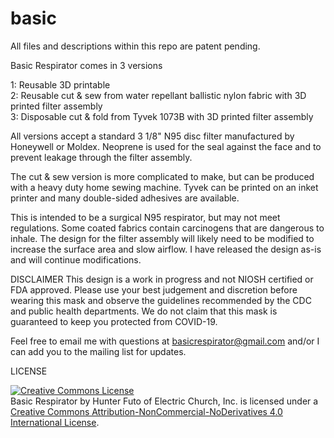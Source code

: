 # basic
All files and descriptions within this repo are patent pending.

Basic Respirator comes in 3 versions 

1: Reusable 3D printable</br>
2: Reusable cut & sew from water repellant ballistic nylon fabric with 3D printed filter assembly</br>
3: Disposable cut & fold from Tyvek 1073B with 3D printed filter assembly</br>

All versions accept a standard 3 1/8" N95 disc filter manufactured by Honeywell or Moldex. Neoprene is used for the seal against the face and to prevent leakage through the filter assembly. 

The cut & sew version is more complicated to make, but can be produced with a heavy duty home sewing machine. Tyvek can be printed on an inket printer and many double-sided adhesives are available. 

This is intended to be a surgical N95 respirator, but may not meet regulations. Some coated fabrics contain carcinogens that are dangerous to inhale. The design for the filter assembly will likely need to be modified to increase the surface area and slow airflow. I have released the design as-is and will continue modifications. 

DISCLAIMER
This design is a work in progress and not NIOSH certified or FDA approved. Please use your best judgement and discretion before wearing this mask and observe the guidelines recommended by the CDC and public health departments. We do not claim that this mask is guaranteed to keep you protected from COVID-19.

Feel free to email me with questions at basicrespirator@gmail.com and/or I can add you to the mailing list for updates. 


LICENSE

<a rel="license" href="http://creativecommons.org/licenses/by-nc-nd/4.0/"><img alt="Creative Commons License" style="border-width:0" src="https://i.creativecommons.org/l/by-nc-nd/4.0/88x31.png" /></a><br />Basic Respirator by Hunter Futo of Electric Church, Inc. is licensed under a <a rel="license" href="http://creativecommons.org/licenses/by-nc-nd/4.0/">Creative Commons Attribution-NonCommercial-NoDerivatives 4.0 International License</a>.

